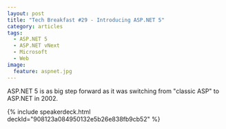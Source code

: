 ```yaml
---
layout: post
title: "Tech Breakfast #29 - Introducing ASP.NET 5"
category: articles
tags:
  - ASP.NET 5
  - ASP.NET vNext
  - Microsoft
  - Web
image:
  feature: aspnet.jpg
---
```


ASP.NET 5 is as big step forward as it was switching from "classic ASP" to ASP.NET in 2002.

{% include speakerdeck.html deckId="908123a084950132e5b26e838fb9cb52" %}